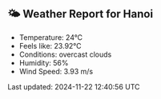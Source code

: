 <!-- WEATHER-START -->
## 🌤 Weather Report for Hanoi

- Temperature: 24°C
- Feels like: 23.92°C
- Conditions: overcast clouds
- Humidity: 56%
- Wind Speed: 3.93 m/s

Last updated: 2024-11-22 12:40:56 UTC
<!-- WEATHER-END -->
